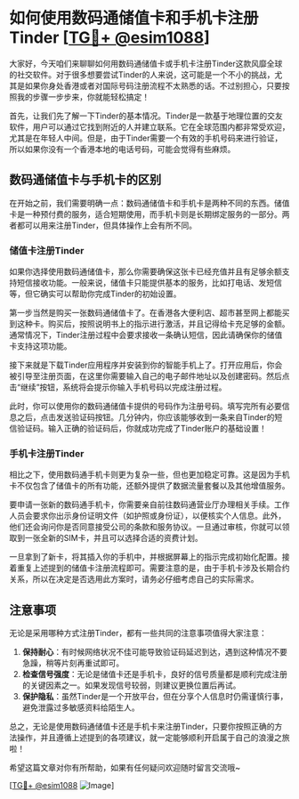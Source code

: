 # 如何使用数码通储值卡和手机卡注册Tinder [[TG💪+ @esim1088](https://t.me/s/esim1088)]

大家好，今天咱们来聊聊如何用数码通储值卡或手机卡注册Tinder这款风靡全球的社交软件。对于很多想要尝试Tinder的人来说，这可能是一个不小的挑战，尤其是如果你身处香港或者对国际号码注册流程不太熟悉的话。不过别担心，只要按照我的步骤一步步来，你就能轻松搞定！

首先，让我们先了解一下Tinder的基本情况。Tinder是一款基于地理位置的交友软件，用户可以通过它找到附近的人并建立联系。它在全球范围内都非常受欢迎，尤其是在年轻人中间。但是，由于Tinder需要一个有效的手机号码来进行验证，所以如果你没有一个香港本地的电话号码，可能会觉得有些麻烦。

## 数码通储值卡与手机卡的区别

在开始之前，我们需要明确一点：数码通储值卡和手机卡是两种不同的东西。储值卡是一种预付费的服务，适合短期使用，而手机卡则是长期绑定服务的一部分。两者都可以用来注册Tinder，但具体操作上会有所不同。

### 储值卡注册Tinder

如果你选择使用数码通储值卡，那么你需要确保这张卡已经充值并且有足够余额支持短信接收功能。一般来说，储值卡只能提供基本的服务，比如打电话、发短信等，但它确实可以帮助你完成Tinder的初始设置。

第一步当然是购买一张数码通储值卡了。在香港各大便利店、超市甚至网上都能买到这种卡。购买后，按照说明书上的指示进行激活，并且记得给卡充足够的金额。通常情况下，Tinder注册过程中会要求接收一条确认短信，因此请确保你的储值卡支持这项功能。

接下来就是下载Tinder应用程序并安装到你的智能手机上了。打开应用后，你会被引导至注册页面，在这里你需要输入自己的电子邮件地址以及创建密码。然后点击“继续”按钮，系统将会提示你输入手机号码以完成注册过程。

此时，你可以使用你的数码通储值卡提供的号码作为注册号码。填写完所有必要信息之后，点击发送验证码按钮。几分钟内，你应该能够收到一条来自Tinder的短信验证码。输入正确的验证码后，你就成功完成了Tinder账户的基础设置！

### 手机卡注册Tinder

相比之下，使用数码通手机卡则更为复杂一些，但也更加稳定可靠。这是因为手机卡不仅包含了储值卡的所有功能，还额外提供了数据流量套餐以及其他增值服务。

要申请一张新的数码通手机卡，你需要亲自前往数码通营业厅办理相关手续。工作人员会要求你出示身份证明文件（如护照或身份证），以便核实个人信息。此外，他们还会询问你是否同意接受公司的条款和服务协议。一旦通过审核，你就可以领取到一张全新的SIM卡，并且可以选择合适的资费计划。

一旦拿到了新卡，将其插入你的手机中，并根据屏幕上的指示完成初始化配置。接着重复上述提到的储值卡注册流程即可。需要注意的是，由于手机卡涉及长期合约关系，所以在决定是否选用此方案时，请务必仔细考虑自己的实际需求。

## 注意事项

无论是采用哪种方式注册Tinder，都有一些共同的注意事项值得大家注意：

1. **保持耐心**：有时候网络状况不佳可能导致验证码延迟到达，遇到这种情况不要急躁，稍等片刻再重试即可。
2. **检查信号强度**：无论是储值卡还是手机卡，良好的信号质量都是顺利完成注册的关键因素之一。如果发现信号较弱，则建议更换位置后再试。
3. **保护隐私**：虽然Tinder是一个开放平台，但在分享个人信息时仍需谨慎行事，避免泄露过多敏感资料给陌生人。

总之，无论是使用数码通储值卡还是手机卡来注册Tinder，只要你按照正确的方法操作，并且遵循上述提到的各项建议，就一定能够顺利开启属于自己的浪漫之旅啦！

希望这篇文章对你有所帮助，如果有任何疑问欢迎随时留言交流哦~ 

[[TG💪+ @esim1088](https://t.me/s/esim1088) ![Image](https://i.postimg.cc/4NQfJmqS/Snipaste-2025-05-13-00-14-12.png)]
